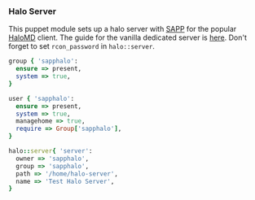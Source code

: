 ### Halo Server 

This puppet module sets up a halo server with [SAPP](xhalo.tk) for the popular [HaloMD](http://halomd.net) client.  The guide for the vanilla dedicated server is [here](http://forums.gearboxsoftware.com/showthread.php?t=65330).  Don't forget to set `rcon_password` in ``halo::server``.


```ruby  
group { 'sapphalo':
  ensure => present,
  system => true,
}

user { 'sapphalo':
  ensure => present,
  system => true,
  managehome => true,
  require => Group['sapphalo'],
}

halo::server{ 'server':
  owner => 'sapphalo',
  group => 'sapphalo',
  path => '/home/halo-server',
  name => 'Test Halo Server',
}

```